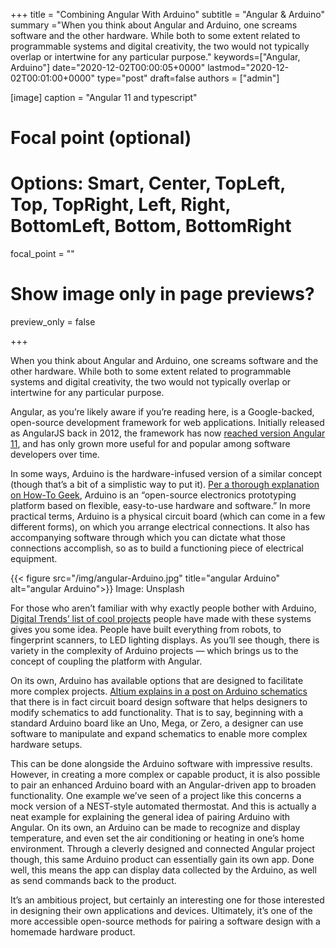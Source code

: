 +++
title = "Combining Angular With Arduino"
subtitle = "Angular & Arduino"
summary ="When you think about Angular and Arduino, one screams software and the other hardware. While both to some extent related to programmable systems and digital creativity, the two would not typically overlap or intertwine for any particular purpose."
keywords=["Angular, Arduino"]
date="2020-12-02T00:00:05+0000"
lastmod="2020-12-02T00:01:00+0000"
type="post"
draft=false
authors = ["admin"]

[image]
  caption = "Angular 11 and typescript"

  # Focal point (optional)
  # Options: Smart, Center, TopLeft, Top, TopRight, Left, Right, BottomLeft, Bottom, BottomRight
  focal_point = ""

  # Show image only in page previews?
  preview_only = false

+++

When you think about Angular and Arduino, one screams software and the other hardware. While both to some extent related to programmable systems and digital creativity, the two would not typically overlap or intertwine for any particular purpose.

Angular, as you’re likely aware if you’re reading here, is a Google-backed, open-source development framework for web applications. Initially released as AngularJS back in 2012, the framework has now [reached version Angular 11](https://www.angularjswiki.com/angular/angular-11-released/), and has only grown more useful for and popular among software developers over time.

In some ways, Arduino is the hardware-infused version of a similar concept (though that’s a bit of a simplistic way to put it). [Per a thorough explanation on How-To Geek](https://www.howtogeek.com/65963/what-is-arduino/), Arduino is an “open-source electronics prototyping platform based on flexible, easy-to-use hardware and software.” In more practical terms, Arduino is a physical circuit board (which can come in a few different forms), on which you arrange electrical connections. It also has accompanying software through which you can dictate what those connections accomplish, so as to build a functioning piece of electrical equipment.


{{< figure src="/img/angular-Arduino.jpg" title="angular Arduino" alt="angular Arduino">}}
Image: Unsplash


For those who aren’t familiar with why exactly people bother with Arduino, [Digital Trends’ list of cool projects](https://www.digitaltrends.com/cool-tech/cool-arduino-projects/) people have made with these systems gives you some idea. People have built everything from robots, to fingerprint scanners, to LED lighting displays. As you’ll see though, there is variety in the complexity of Arduino projects — which brings us to the concept of coupling the platform with Angular.

On its own, Arduino has available options that are designed to facilitate more complex projects. [Altium explains in a post on Arduino schematics](https://www.altium.com/solution/arduino-schematic) that there is in fact circuit board design software that helps designers to modify schematics to add functionality. That is to say, beginning with a standard Arduino board like an Uno, Mega, or Zero, a designer can use software to manipulate and expand schematics to enable more complex hardware setups.

This can be done alongside the Arduino software with impressive results. However, in creating a more complex or capable product, it is also possible to pair an enhanced Arduino board with an Angular-driven app to broaden functionality. One example we’ve seen of a project like this concerns a mock version of a NEST-style automated thermostat. And this is actually a neat example for explaining the general idea of pairing Arduino with Angular. On its own, an Arduino can be made to recognize and display temperature, and even set the air conditioning or heating in one’s home environment. Through a cleverly designed and connected Angular project though, this same Arduino product can essentially gain its own app. Done well, this means the app can display data collected by the Arduino, as well as send commands back to the product.

It’s an ambitious project, but certainly an interesting one for those interested in designing their own applications and devices. Ultimately, it’s one of the more accessible open-source methods for pairing a software design with a homemade hardware product.
